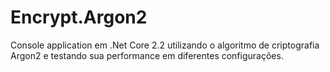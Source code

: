 # Encrypt.Argon2
Console application em .Net Core 2.2 utilizando o algoritmo de criptografia Argon2 e testando sua performance em diferentes configurações.
